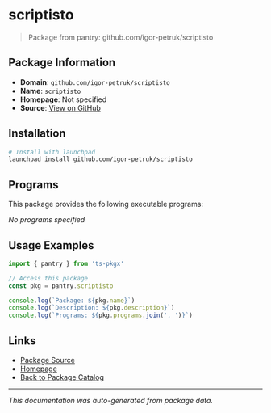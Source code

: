 # scriptisto

> Package from pantry: github.com/igor-petruk/scriptisto

## Package Information

- **Domain**: `github.com/igor-petruk/scriptisto`
- **Name**: `scriptisto`
- **Homepage**: Not specified
- **Source**: [View on GitHub](https://github.com/pkgxdev/pantry/tree/main/projects/github.com/igor-petruk/scriptisto/package.yml)

## Installation

```bash
# Install with launchpad
launchpad install github.com/igor-petruk/scriptisto
```

## Programs

This package provides the following executable programs:

*No programs specified*

## Usage Examples

```typescript
import { pantry } from 'ts-pkgx'

// Access this package
const pkg = pantry.scriptisto

console.log(`Package: ${pkg.name}`)
console.log(`Description: ${pkg.description}`)
console.log(`Programs: ${pkg.programs.join(', ')}`)
```

## Links

- [Package Source](https://github.com/pkgxdev/pantry/tree/main/projects/github.com/igor-petruk/scriptisto/package.yml)
- [Homepage](#)
- [Back to Package Catalog](../../../package-catalog.md)

---

*This documentation was auto-generated from package data.*
